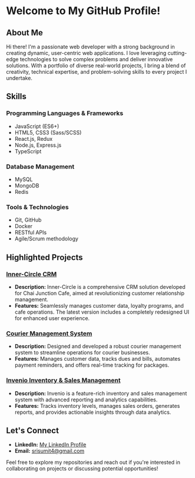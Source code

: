 # Welcome to My GitHub Profile!

## About Me

Hi there! I'm a passionate web developer with a strong background in creating dynamic, user-centric web applications. I love leveraging cutting-edge technologies to solve complex problems and deliver innovative solutions. With a portfolio of diverse real-world projects, I bring a blend of creativity, technical expertise, and problem-solving skills to every project I undertake.

## Skills

### Programming Languages & Frameworks
- JavaScript (ES6+)
- HTML5, CSS3 (Sass/SCSS)
- React.js, Redux
- Node.js, Express.js
- TypeScript

### Database Management
- MySQL
- MongoDB
- Redis

### Tools & Technologies
- Git, GitHub
- Docker
- RESTful APIs
- Agile/Scrum methodology

## Highlighted Projects

### [Inner-Circle CRM](https://github.com/yourusername/inner-circle)
- **Description:** Inner-Circle is a comprehensive CRM solution developed for Chai Junction Cafe, aimed at revolutionizing customer relationship management.
- **Features:** Seamlessly manages customer data, loyalty programs, and cafe operations. The latest version includes a completely redesigned UI for enhanced user experience.

### [Courier Management System](https://github.com/yourusername/courier)
- **Description:** Designed and developed a robust courier management system to streamline operations for courier businesses.
- **Features:** Manages customer data, tracks dues and bills, automates payment reminders, and offers real-time tracking for packages.

### [Invenio Inventory & Sales Management](https://github.com/yourusername/invenio)
- **Description:** Invenio is a feature-rich inventory and sales management system with advanced reporting and analytics capabilities.
- **Features:** Tracks inventory levels, manages sales orders, generates reports, and provides actionable insights through data analytics.

## Let's Connect

- **LinkedIn:** [My LinkedIn Profile](www.linkedin.com/in/सुमित-श्रीवास्तव-46a41728b)
- **Email:** srisumit4@gmail.com

Feel free to explore my repositories and reach out if you're interested in collaborating on projects or discussing potential opportunities!
